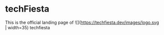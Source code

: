# techFiesta

This is the official landing page of ![](https://techfiesta.dev/images/logo.svg | width=35) techfiesta
